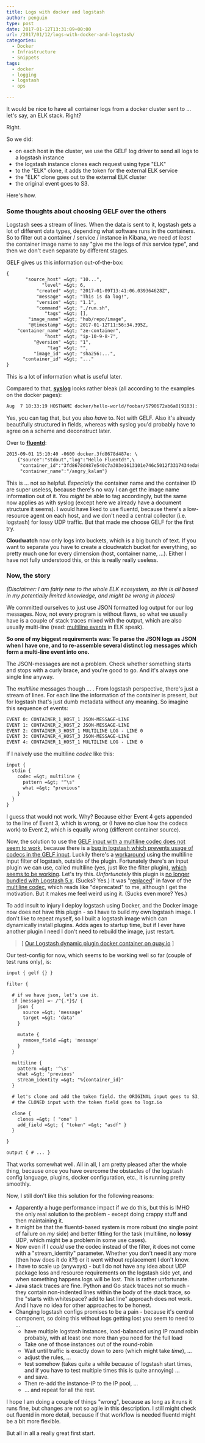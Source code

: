 ```yaml
---
title: Logs with docker and logstash
author: penguin
type: post
date: 2017-01-12T13:31:09+00:00
url: /2017/01/12/logs-with-docker-and-logstash/
categories:
  - Docker
  - Infrastructure
  - Snippets
tags:
  - docker
  - logging
  - logstash
  - ops

---
```

It would be nice to have all container logs from a docker cluster sent to ... let's say, an ELK stack. Right?

Right.

So we did:

  * on each host in the cluster, we use the GELF log driver to send all logs to a logstash instance
  * the logstash instance clones each request using type "ELK"
  * to the "ELK" clone, it adds the token for the external ELK service
  * the "ELK" clone goes out to the external ELK cluster
  * the original event goes to S3.

Here's how.

<!--more-->

### Some thoughts about choosing GELF over the others

Logstash sees a stream of lines. When the data is sent to it, logstash gets a lot of different data types, depending what software runs in the containers. So to filter out a container / service / instance in Kibana, we need _at least_ the container image name to say "give me the logs of _this_ service type", and then we don't even separate by different stages.

GELF gives us this information out-of-the-box:

```default
{
       "source_host" =&gt; "10...",
             "level" =&gt; 6,
           "created" =&gt; "2017-01-09T13:41:06.039364628Z",
           "message" =&gt; "This is da log!",
           "version" =&gt; "1.1",
           "command" =&gt; "./run.sh",
              "tags" =&gt; [],
        "image_name" =&gt; "hub/repo/image",
        "@timestamp" =&gt; 2017-01-12T11:56:34.395Z,
    "container_name" =&gt; "ze-container",
              "host" =&gt; "ip-10-9-8-7",
          "@version" =&gt; "1",
               "tag" =&gt; "",
          "image_id" =&gt; "sha256:...",
      "container_id" =&gt; "..."
}
```

This is a lot of information what is useful later.

Compared to that, [**syslog**][1] looks rather bleak (all according to the examples on the docker pages):

```default
Aug  7 18:33:19 HOSTNAME docker/hello-world/foobar/5790672ab6a0[9103]: Hello from Docker.
```

Yes, you can tag that, but you also _have_ to. Not with GELF. Also it's already beautifully structured in fields, whereas with syslog you'd probably have to agree on a scheme and deconstruct later.

Over to [**fluentd**][2]:

```default
2015-09-01 15:10:40 -0600 docker.3fd8678d487e: \
    {"source":"stdout","log":"Hello Fluentd!",\
     "container_id":"3fd8678d487e540c7a303e1613101e746c5012f3317434eda93f24351c1928f7",\
     "container_name":"/angry_kalam"}
```

This is ... not so helpful. _Especially_ the container name and the container ID are super useless, because there's no way I can get the image name information out of it. You _might_ be able to tag accordingly, but the same now applies as with syslog (except here we already have a document structure it seems). I would have liked to use fluentd, because there's a low-resource agent on each host, and we don't need a central collector (i.e. logstash) for lossy UDP traffic. But that made me choose GELF for the first try.

**Cloudwatch** now only logs into buckets, which is a big bunch of text. If you want to separate you have to create a cloudwatch bucket for everything, so pretty much one for every dimension (host, container name, ...). Either I have not fully understood this, or this is really really useless.

### Now, the story

_(Disclaimer: I am fairly new to the whole ELK ecosystem, so this is all based in my potentially limited knowledge, and might be wrong in places)_

We committed ourselves to just use JSON formatted log output for our log messages. Now, not every program is without flaws, so what we usually have is a couple of stack traces mixed with the output, which are also usually multi-line (read: [multiline events][3] in ELK speak).

**So one of my biggest requirements was: To parse the JSON logs as JSON when I have one, and to re-assemble several distinct log messages which form a multi-line event into one.**

The JSON-messages are not a problem. Check whether something starts and stops with a curly brace, and you're good to go. And it's always one single line anyway.

The _multiline_ messages though ... . From logstash perspective, there's just a stream of lines. For each line the information of the container is present, but for logstash that's just dumb metadata without any meaning. So imagine this sequence of events:

```default
EVENT 0: CONTAINER_1_HOST_1 JSON-MESSAGE-LINE
EVENT 1: CONTAINER_2_HOST_2 JSON-MESSAGE-LINE
EVENT 2: CONTAINER_3_HOST_1 MULTILINE LOG - LINE 0
EVENT 3: CONTAINER_4_HOST_3 JSON-MESSAGE-LINE
EVENT 4: CONTAINER_1_HOST_1 MULTILINE LOG - LINE 0
```

If I naively use the multiline _codec_ like this:

```default
input {
  stdin {
    codec =&gt; multiline {
      pattern =&gt; "^\s"
      what =&gt; "previous"
    }
  }
}
```

I guess that would not work. Why? Because either Event 4 gets appended to the line of Event 3, which is wrong, or (I have no clue how the codecs work) to Event 2, which is equally wrong (different container source).

Now, the solution to use the [GELF input with a multiline codec does not seem to work][4], because there is a [bug in logstash which prevents usage of codecs in the GELF input][5]. Luckily there's a [workaround][6] using the multiline input filter of logstash, outside of the plugin. Fortunately there's an input plugin we can use, called multiline (yes, just like the filter plugin), [which seems to be working][7]. Let's try this. _Unfortunately_ this plugin is [no longer bundled with Logstash 5.x][8]. (Sucks? Yes.) It was "[replaced][9]" in favor of the [multiline codec][10], which reads like "deprecated" to me, although I get the motivation. But it makes me feel weird using it. (Sucks even more? Yes.)

To add insult to injury I deploy logstash using Docker, and the Docker image now does not have this plugin - so I have to build my own logstash image. I don't like to repeat myself, so I built a logstash image which can dynamically install plugins. Adds ages to startup time, but if I ever have another plugin I need I don't need to rebuild the image, just restart.

> [ [Our Logstash dynamic plugin docker container on quay.io][11] ]

Our test-config for now, which seems to be working well so far (couple of test runs only), is:

```default
input { gelf {} }

filter {

  # if we have json, let's use it.
  if [message] =~ /^{.*}$/ {
    json {
      source =&gt; 'message'
      target =&gt; 'data'
    }

    mutate {
      remove_field =&gt; 'message'
    }
  }

  multiline {
    pattern =&gt; '^\s'
    what =&gt; 'previous'
    stream_identity =&gt; "%{container_id}"
  }

  # let's clone and add the token field. the ORIGINAL input goes to S3,
  # the CLONED input with the token field goes to logz.io

  clone {
    clones =&gt; [ "one" ]
    add_field =&gt; { "token" =&gt; "asdf" }
  }

}

output { # ... }
```

That works somewhat well. All in all, I am pretty pleased after the whole thing, because once you have overcome the obstacles of the logstash config language, plugins, docker configuration, etc., it is running pretty smoothly.

Now, I still don't like this solution for the following reasons:

  * Apparently a huge performance impact if we do this, but this is IMHO the only real solution to the problem - except doing crappy stuff and then maintaining it.
  * It might be that the fluentd-based system is more robust (no single point of failure on _my_ side) and better fitting for the task (multiline, no **lossy** UDP, which might be a problem in some use cases).
  * Now even if I _could_ use the codec instead of the filter, it does not come with a "stream_identity" parameter. Whether you don't need it any more (then how does it do it?!) or it went without replacement I don't know.
  * I have to scale up (anyways) - but I do not have any idea about UDP package loss and resource requirements on the logstash side yet, and when something happens logs will be lost. This is rather unfortunate.
  * Java stack traces are fine. Python and Go stack traces not so much - they contain non-indented lines within the body of the stack trace, so the "starts with whitespace? add to last line" approach does not work. And I have no idea for other approaches to be honest.
  * Changing logstash configs promises to be a pain - because it's central component, so doing this without logs getting lost you seem to need to ...
      * have multiple logstash instances, load-balanced using IP round robin probably, with at least one more than you need for the full load
      * Take one of those instances out of the round-robin
      * Wait until traffic is exactly down to zero (which might take _time_), ...
      * adjust the rules, ...
      * test somehow (takes quite a while because of logstash start times, and if you have to test multiple times this is quite annoying) ...
      * and save.
      * Then re-add the instance-IP to the IP pool, ...
      * ... and repeat for all the rest.

I hope I am doing a couple of things "wrong", because as long as it runs it runs fine, but changes are not so agile in this description. I still might check out fluentd in more detail, because if that workflow is needed fluentd might be a bit more flexible.

But all in all a really great first start.

 [1]: https://docs.docker.com/engine/admin/logging/overview/#/syslog-options
 [2]: https://docs.docker.com/engine/admin/logging/fluentd/
 [3]: https://www.elastic.co/guide/en/logstash/current/multiline.html
 [4]: https://github.com/elastic/logstash/issues/4308
 [5]: https://github.com/logstash-plugins/logstash-input-gelf/issues/37
 [6]: https://github.com/elastic/logstash/issues/4308#issuecomment-223920111
 [7]: http://stackoverflow.com/a/34659306/902327
 [8]: https://www.elastic.co/guide/en/logstash/5.0/breaking-changes.html#_logstash_with_all_plugins_download
 [9]: https://twitter.com/elastic/status/819668016149372928
 [10]: https://www.elastic.co/guide/en/logstash/5.1/plugins-codecs-multiline.html
 [11]: https://quay.io/repository/c11h/logstash